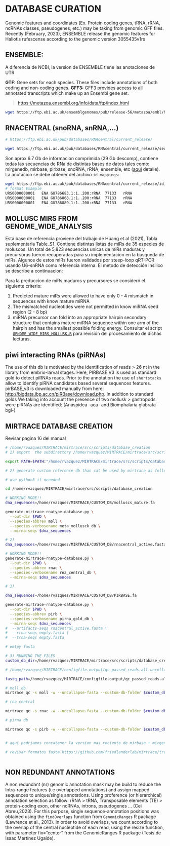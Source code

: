 # DATABASE CURATION
Genomic features and coordinates (Ex. Protein coding genes, tRNA, rRNA, ncRNAs classes, pseudogenes, etc.) may be taking from genomic GFF files. Recently (February, 2023), ENSEMBLE release the genomic features for Haliotis rufescense according to the genomic version 3055435v1rs

## ENSEMBLE:
A diferencia de NCBI, la version de ENSEMBLE tiene las anotaciones de UTR

**GTF:** Gene sets for each species. These files include annotations of both coding and non-coding genes. 
**GFF3:** GFF3 provides access to all annotated transcripts which make up an Ensembl gene set. 

> https://metazoa.ensembl.org/info/data/ftp/index.html

```bash
wget https://ftp.ebi.ac.uk/ensemblgenomes/pub/release-56/metazoa/embl/haliotis_rufescens_gca023055435v1rs/Haliotis_rufescens_gca023055435v1rs.xgHalRufe1.0.p.56.nonchromosomal.dat.gz
```

## RNACENTRAL (snoRNA, snRNA,...)

```bash
# https://ftp.ebi.ac.uk/pub/databases/RNAcentral/current_release/

wget https://ftp.ebi.ac.uk/pub/databases/RNAcentral/current_release/sequences/rnacentral_active.fasta.gz
```

Son aprox 6.7 Gb de informacion comprimida (29 Gb descomp), contiene todas las secuencias de RNa de distintas bases de datos tales como: mirgenedb, mirbase, pirbase, snoRNA, rRNA, ensemble, etc ([aqui](https://ftp.ebi.ac.uk/pub/databases/RNAcentral/current_release/sequences/by-database/) detalle). La anotacion se debe obtener del archivo `id_mappings`:

```bash
wget https://ftp.ebi.ac.uk/pub/databases/RNAcentral/current_release/id_mapping/id_mapping.tsv.gz
# format Example
URS0000000001	ENA	GU786683.1:1..200:rRNA	77133	rRNA	
URS0000000001	ENA	GU786868.1:1..200:rRNA	77133	rRNA	
URS0000000001	ENA	GU786889.1:1..200:rRNA	77133	rRNA	
```

## MOLLUSC MIRS FROM GENOME_WIDE_ANALYSIS 
Esta base de referencia proviene del trabajo de Huang et al (2021), Tabla suplementaria Table_S1. Contiene distintas listas de miRs de 35 especies de moluscos. Un total de 5,823 secuencias unicas de miRs maduras y precursoras fueron recuperadas para su implementacion en la busqueda de miRs. Algunos de estos miRs fueron validados por steep-loop qRT-PCR usando U6-snRNA como referencia interna. El metodo de detección insilico se describe a continuacion: 

Para la preduccion de miRs maduros y precursores se consideró el siguiente criterio: 
1. Predicted mature miRs were allowed to have only 0 - 4 mismatch in sequences with know mature miRNA
2. The mismatched nucleotides were not permitted in know miRNA seed region (2 - 8 bp)
3. miRNA precursor can fold into an appropriate hairpin secondary structure that contains mature miRNA sequence within one arm of the hairpin and has the smallest possible folding energy.
Consultar el script [`GENOME_WIDE_MIRS_MOLLUSK.R`](https://github.com/RJEGR/Small-RNASeq-data-analysis/blob/master/GENOME_WIDE_MIRS_MOLLUSK.R) para revisión del procesamiento de dichas lecturas.

## piwi interacting RNAs (piRNAs)
The use of this db is motivated by the identification of reads > 26 nt in the library from embrio-larval stages. Here, PIRBASE V3 is used as standard gold to detect piRNAs reads. Prior to the annotation the use of `shortstacks` allow to  identify piRNA candidates based several sequences features. pirBASE_v3 is downloaded manually from here: http://bigdata.ibp.ac.cn/piRBase/download.php. In addition to standard golds We taking into account the presence of two mollusk > gastropods were piRNAs are identified: (Anaspidea -aca- and Biomphalaria glabrata -bgl-)

## MIRTRACE DATABASE CREATION
Revisar pagina 16 del manual

```bash
# /home/rvazquez/MIRTRACE/mirtrace/src/scripts/database_creation
# 1) export  the subdirectory /home/rvazquez/MIRTRACE/mirtrace/src/scripts/database_creation 

export PATH=$PATH:"/home/rvazquez/MIRTRACE/mirtrace/src/scripts/database_creation"

# 2) generate custom reference db than cat be used by mirtrace as follow (note: to run the script, wd must be the same dir as where the script resides)

# use python3 if neeeded

cd /home/rvazquez/MIRTRACE/mirtrace/src/scripts/database_creation

# WORKING MODE!!
dna_sequences=/home/rvazquez/MIRTRACE/CUSTOM_DB/molluscs_mature.fa

generate-mirtrace-rnatype-database.py \
  --out-dir $PWD \
  --species-abbrev moll \
  --species-verbosename meta_mollusck_db \
  --mirna-seqs $dna_sequences

# 2)
dna_sequences=/home/rvazquez/MIRTRACE/CUSTOM_DB/rnacentral_active.fasta

# WORKING MODE!!
generate-mirtrace-rnatype-database.py \
  --out-dir $PWD \
  --species-abbrev rnac \
  --species-verbosename rna_central_db \
  --mirna-seqs $dna_sequences

# 3)

dna_sequences=/home/rvazquez/MIRTRACE/CUSTOM_DB/PIRBASE.fa

generate-mirtrace-rnatype-database.py \
  --out-dir $PWD \
  --species-abbrev pirb \
  --species-verbosename pirna_gold_db \
  --mirna-seqs $dna_sequences
#  --artifacts-seqs rnacentral_active.fasta \
#  --rrna-seqs empty.fasta \
#  --trna-seqs empty.fasta

# emtpy fasta

# 3) RUNNING THE FILES
custom_db_dir=/home/rvazquez/MIRTRACE/mirtrace/src/scripts/database_creation

# /home/rvazquez/MIRTRACE/configfile.output/qc_passed_reads.all.uncollapsed/SUBSET_OF_KNOWN_AND_UNKNOWN_READS/*clean.newid.subset.fasta

fastq_path=/home/rvazquez/MIRTRACE/configfile.output/qc_passed_reads.all.uncollapsed/SUBSET_OF_KNOWN_AND_UNKNOWN_READS/

# moll db
mirtrace qc -s moll -w --uncollapse-fasta --custom-db-folder $custom_db_dir $fastq_path/**clean.newid.subset.fasta

# rna central

mirtrace qc -s rnac -w --uncollapse-fasta --custom-db-folder $custom_db_dir $fastq_path/**clean.newid.subset.fasta

# pirna db

mirtrace qc -s pirb -w --uncollapse-fasta --custom-db-folder $custom_db_dir $fastq_path/*.clean.newid.subset.fasta


# aqui podriamos concatener la version mas reciente de mirbase + mirgenedb en el flag mirna-seqs, y asi sucesivamente en el flag rrna y trna incluir infomracion de rnacentral (split snorna, etc)

# revisar formatos fasta https://github.com/friedlanderlab/mirtrace/tree/master/src/lib/inputs



```

## NON REDUNDANT ANNOTATIONS
A non redundant (nr) genomic annotation mask may be build to reduce the Intra-range features (i.e overlapped annotations) and assign mapped sequences to unique/single annotations. Using proference (or hierarchical) annotation selection as follow: rRNA > tRNA, Transposable elements (TE) > protein-coding exon, other ncRNAs, introns, pseudogenes ... (Cei Abreu,2023). For this purpose, single sequence-annotation positions was obtained using the `findOverlaps` function
from `GenomicRanges` R package (Lawrence et al., 2013). In order to avoid
overlaps, we count according to the overlap of the central nucleotide of each read,
using the resize function, with parameter fix=”center” from the GenomicRanges
R package (Tesis de Isaac Martínez Ugalde).
